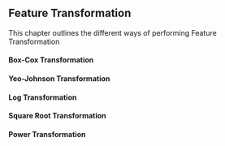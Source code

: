 ## Feature Transformation

This chapter outlines the different ways of performing Feature Transformation

#### Box-Cox Transformation

#### Yeo-Johnson Transformation

#### Log Transformation

#### Square Root Transformation

#### Power Transformation

